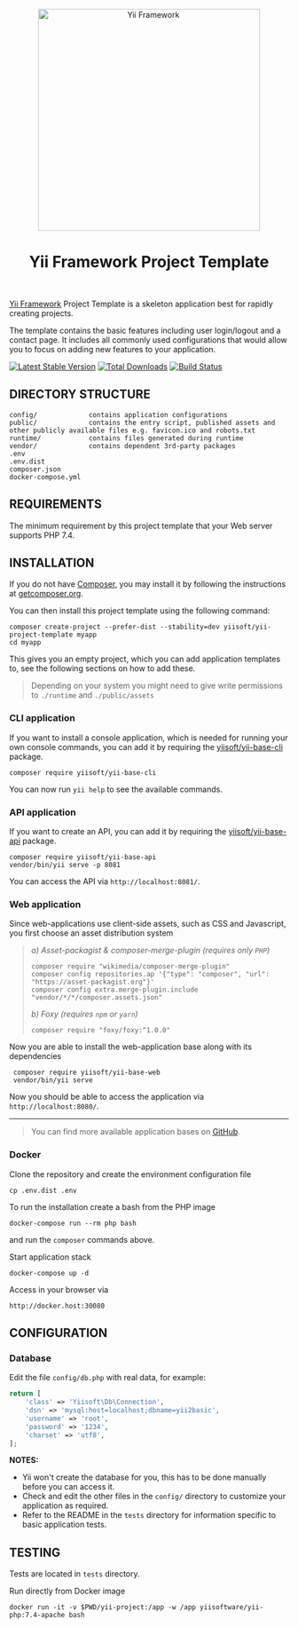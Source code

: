 <p align="center">
    <a href="http://www.yiiframework.com/" target="_blank">
        <img src="https://www.yiiframework.com/files/logo/yii.png" width="400" alt="Yii Framework" />
    </a>
    <h1 align="center">Yii Framework Project Template</h1>
    <br>
</p>

[Yii Framework] Project Template is a skeleton application best for
rapidly creating projects.

[Yii Framework]: http://www.yiiframework.com/

The template contains the basic features including user login/logout and a contact page.
It includes all commonly used configurations that would allow you to focus on adding new
features to your application.

[![Latest Stable Version](https://img.shields.io/packagist/v/yiisoft/yii-project-template.svg)](https://packagist.org/packages/yiisoft/yii-project-template)
[![Total Downloads](https://img.shields.io/packagist/dt/yiisoft/yii-project-template.svg)](https://packagist.org/packages/yiisoft/yii-project-template)
[![Build Status](https://travis-ci.com/yiisoft/yii-project-template.svg?branch=master)](https://travis-ci.com/yiisoft/yii-project-template)

DIRECTORY STRUCTURE
-------------------

```
config/             contains application configurations
public/             contains the entry script, published assets and other publicly available files e.g. favicon.ico and robots.txt
runtime/            contains files generated during runtime
vendor/             contains dependent 3rd-party packages
.env
.env.dist
composer.json
docker-compose.yml
```

REQUIREMENTS
------------
 

The minimum requirement by this project template that your Web server supports PHP 7.4.


INSTALLATION
------------

If you do not have [Composer](http://getcomposer.org/), you may install it by following the instructions
at [getcomposer.org](http://getcomposer.org/doc/00-intro.md#installation-nix).

You can then install this project template using the following command:

    composer create-project --prefer-dist --stability=dev yiisoft/yii-project-template myapp
    cd myapp

This gives you an empty project, which you can add application templates to, see the following sections on how
to add these.

> Depending on your system you might need to give write permissions to `./runtime` and `./public/assets`

### CLI application

If you want to install a console application, which is needed for running your own console commands, you can add it
by requiring the [yiisoft/yii-base-cli](https://github.com/yiisoft/yii-base-cli) package.

    composer require yiisoft/yii-base-cli

You can now run `yii help` to see the available commands.

### API application

If you want to create an API, you can add it by requiring the [yiisoft/yii-base-api](https://github.com/yiisoft/yii-base-api) package.

    composer require yiisoft/yii-base-api
    vendor/bin/yii serve -p 8081
    
You can access the API via `http://localhost:8081/`.

### Web application

Since web-applications use client-side assets, such as CSS and Javascript, you first choose an asset distribution system

> *a) Asset-packagist & composer-merge-plugin (requires only `PHP`)*
> 
>     composer require "wikimedia/composer-merge-plugin"
>     composer config repositories.ap '{"type": "composer", "url": "https://asset-packagist.org"}'
>     composer config extra.merge-plugin.include "vendor/*/*/composer.assets.json"
>         
> *b) Foxy (requires `npm` or `yarn`)*
> 
>     composer require "foxy/foxy:^1.0.0"
> 

Now you are able to install the web-application base along with its dependencies
 
     composer require yiisoft/yii-base-web
     vendor/bin/yii serve
 
Now you should be able to access the application via `http://localhost:8080/`.

---

> You can find more available application bases on [GitHub](https://github.com/yiisoft?utf8=✓&q=yii-base).


### Docker

Clone the repository and create the environment configuration file

    cp .env.dist .env

To run the installation create a bash from the PHP image

    docker-compose run --rm php bash
    
and run the `composer` commands above.
   
Start application stack

    docker-compose up -d
    
Access in your browser via

~~~
http://docker.host:30080
~~~

CONFIGURATION
-------------

### Database

Edit the file `config/db.php` with real data, for example:

```php
return [
    'class' => 'Yiisoft\Db\Connection',
    'dsn' => 'mysql:host=localhost;dbname=yii2basic',
    'username' => 'root',
    'password' => '1234',
    'charset' => 'utf8',
];
```

**NOTES:**
- Yii won't create the database for you, this has to be done manually before you can access it.
- Check and edit the other files in the `config/` directory to customize your application as required.
- Refer to the README in the `tests` directory for information specific to basic application tests.


TESTING
-------

Tests are located in `tests` directory.

Run directly from Docker image

    docker run -it -v $PWD/yii-project:/app -w /app yiisoftware/yii-php:7.4-apache bash
